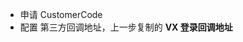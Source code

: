 <IntegrationDetailCard :title="`knx 侧配置`">

- 申请 CustomerCode
- 配置 第三方回调地址，上一步复制的 **VX 登录回调地址**

</IntegrationDetailCard>